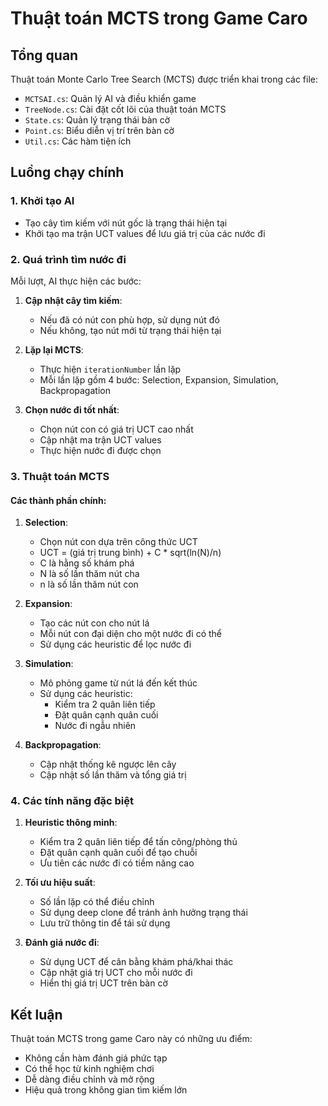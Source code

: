 # Thuật toán MCTS trong Game Caro

## Tổng quan

Thuật toán Monte Carlo Tree Search (MCTS) được triển khai trong các file:

- `MCTSAI.cs`: Quản lý AI và điều khiển game
- `TreeNode.cs`: Cài đặt cốt lõi của thuật toán MCTS
- `State.cs`: Quản lý trạng thái bàn cờ
- `Point.cs`: Biểu diễn vị trí trên bàn cờ
- `Util.cs`: Các hàm tiện ích

## Luồng chạy chính

### 1. Khởi tạo AI

- Tạo cây tìm kiếm với nút gốc là trạng thái hiện tại
- Khởi tạo ma trận UCT values để lưu giá trị của các nước đi

### 2. Quá trình tìm nước đi

Mỗi lượt, AI thực hiện các bước:

1. **Cập nhật cây tìm kiếm**:

   - Nếu đã có nút con phù hợp, sử dụng nút đó
   - Nếu không, tạo nút mới từ trạng thái hiện tại

2. **Lặp lại MCTS**:

   - Thực hiện `iterationNumber` lần lặp
   - Mỗi lần lặp gồm 4 bước: Selection, Expansion, Simulation, Backpropagation

3. **Chọn nước đi tốt nhất**:
   - Chọn nút con có giá trị UCT cao nhất
   - Cập nhật ma trận UCT values
   - Thực hiện nước đi được chọn

### 3. Thuật toán MCTS

#### Các thành phần chính:

1. **Selection**:

   - Chọn nút con dựa trên công thức UCT
   - UCT = (giá trị trung bình) + C \* sqrt(ln(N)/n)
   - C là hằng số khám phá
   - N là số lần thăm nút cha
   - n là số lần thăm nút con

2. **Expansion**:

   - Tạo các nút con cho nút lá
   - Mỗi nút con đại diện cho một nước đi có thể
   - Sử dụng các heuristic để lọc nước đi

3. **Simulation**:

   - Mô phỏng game từ nút lá đến kết thúc
   - Sử dụng các heuristic:
     - Kiểm tra 2 quân liên tiếp
     - Đặt quân cạnh quân cuối
     - Nước đi ngẫu nhiên

4. **Backpropagation**:
   - Cập nhật thống kê ngược lên cây
   - Cập nhật số lần thăm và tổng giá trị

### 4. Các tính năng đặc biệt

1. **Heuristic thông minh**:

   - Kiểm tra 2 quân liên tiếp để tấn công/phòng thủ
   - Đặt quân cạnh quân cuối để tạo chuỗi
   - Ưu tiên các nước đi có tiềm năng cao

2. **Tối ưu hiệu suất**:

   - Số lần lặp có thể điều chỉnh
   - Sử dụng deep clone để tránh ảnh hưởng trạng thái
   - Lưu trữ thông tin để tái sử dụng

3. **Đánh giá nước đi**:
   - Sử dụng UCT để cân bằng khám phá/khai thác
   - Cập nhật giá trị UCT cho mỗi nước đi
   - Hiển thị giá trị UCT trên bàn cờ

## Kết luận

Thuật toán MCTS trong game Caro này có những ưu điểm:

- Không cần hàm đánh giá phức tạp
- Có thể học từ kinh nghiệm chơi
- Dễ dàng điều chỉnh và mở rộng
- Hiệu quả trong không gian tìm kiếm lớn
